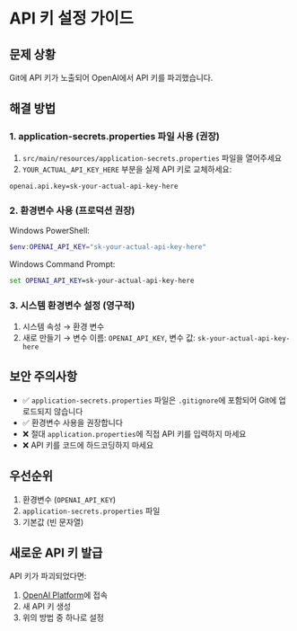# API 키 설정 가이드

## 문제 상황
Git에 API 키가 노출되어 OpenAI에서 API 키를 파괴했습니다.

## 해결 방법

### 1. application-secrets.properties 파일 사용 (권장)

1. `src/main/resources/application-secrets.properties` 파일을 열어주세요
2. `YOUR_ACTUAL_API_KEY_HERE` 부분을 실제 API 키로 교체하세요:

```properties
openai.api.key=sk-your-actual-api-key-here
```

### 2. 환경변수 사용 (프로덕션 권장)

Windows PowerShell:
```powershell
$env:OPENAI_API_KEY="sk-your-actual-api-key-here"
```

Windows Command Prompt:
```cmd
set OPENAI_API_KEY=sk-your-actual-api-key-here
```

### 3. 시스템 환경변수 설정 (영구적)

1. 시스템 속성 → 환경 변수
2. 새로 만들기 → 변수 이름: `OPENAI_API_KEY`, 변수 값: `sk-your-actual-api-key-here`

## 보안 주의사항

- ✅ `application-secrets.properties` 파일은 `.gitignore`에 포함되어 Git에 업로드되지 않습니다
- ✅ 환경변수 사용을 권장합니다
- ❌ 절대 `application.properties`에 직접 API 키를 입력하지 마세요
- ❌ API 키를 코드에 하드코딩하지 마세요

## 우선순위

1. 환경변수 (`OPENAI_API_KEY`)
2. `application-secrets.properties` 파일
3. 기본값 (빈 문자열)

## 새로운 API 키 발급

API 키가 파괴되었다면:
1. [OpenAI Platform](https://platform.openai.com/api-keys)에 접속
2. 새 API 키 생성
3. 위의 방법 중 하나로 설정
